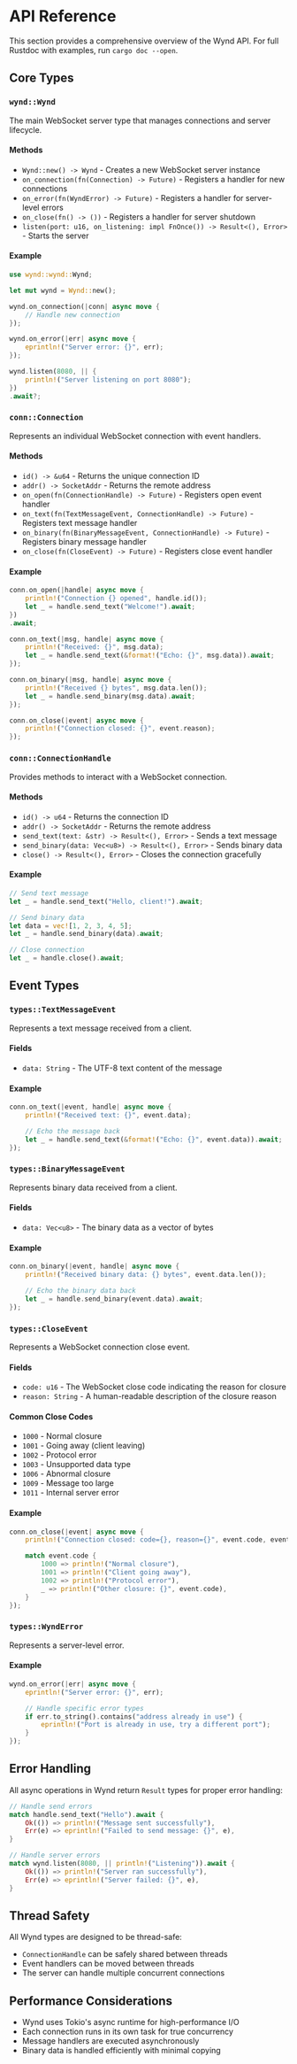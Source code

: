 # API Reference

This section provides a comprehensive overview of the Wynd API. For full Rustdoc with examples, run `cargo doc --open`.

## Core Types

### `wynd::Wynd`

The main WebSocket server type that manages connections and server lifecycle.

#### Methods

- `Wynd::new() -> Wynd` - Creates a new WebSocket server instance
- `on_connection(fn(Connection) -> Future)` - Registers a handler for new connections
- `on_error(fn(WyndError) -> Future)` - Registers a handler for server-level errors
- `on_close(fn() -> ())` - Registers a handler for server shutdown
- `listen(port: u16, on_listening: impl FnOnce()) -> Result<(), Error>` - Starts the server

#### Example

```rust
use wynd::wynd::Wynd;

let mut wynd = Wynd::new();

wynd.on_connection(|conn| async move {
    // Handle new connection
});

wynd.on_error(|err| async move {
    eprintln!("Server error: {}", err);
});

wynd.listen(8080, || {
    println!("Server listening on port 8080");
})
.await?;
```

### `conn::Connection`

Represents an individual WebSocket connection with event handlers.

#### Methods

- `id() -> &u64` - Returns the unique connection ID
- `addr() -> SocketAddr` - Returns the remote address
- `on_open(fn(ConnectionHandle) -> Future)` - Registers open event handler
- `on_text(fn(TextMessageEvent, ConnectionHandle) -> Future)` - Registers text message handler
- `on_binary(fn(BinaryMessageEvent, ConnectionHandle) -> Future)` - Registers binary message handler
- `on_close(fn(CloseEvent) -> Future)` - Registers close event handler

#### Example

```rust
conn.on_open(|handle| async move {
    println!("Connection {} opened", handle.id());
    let _ = handle.send_text("Welcome!").await;
})
.await;

conn.on_text(|msg, handle| async move {
    println!("Received: {}", msg.data);
    let _ = handle.send_text(&format!("Echo: {}", msg.data)).await;
});

conn.on_binary(|msg, handle| async move {
    println!("Received {} bytes", msg.data.len());
    let _ = handle.send_binary(msg.data).await;
});

conn.on_close(|event| async move {
    println!("Connection closed: {}", event.reason);
});
```

### `conn::ConnectionHandle`

Provides methods to interact with a WebSocket connection.

#### Methods

- `id() -> u64` - Returns the connection ID
- `addr() -> SocketAddr` - Returns the remote address
- `send_text(text: &str) -> Result<(), Error>` - Sends a text message
- `send_binary(data: Vec<u8>) -> Result<(), Error>` - Sends binary data
- `close() -> Result<(), Error>` - Closes the connection gracefully

#### Example

```rust
// Send text message
let _ = handle.send_text("Hello, client!").await;

// Send binary data
let data = vec![1, 2, 3, 4, 5];
let _ = handle.send_binary(data).await;

// Close connection
let _ = handle.close().await;
```

## Event Types

### `types::TextMessageEvent`

Represents a text message received from a client.

#### Fields

- `data: String` - The UTF-8 text content of the message

#### Example

```rust
conn.on_text(|event, handle| async move {
    println!("Received text: {}", event.data);

    // Echo the message back
    let _ = handle.send_text(&format!("Echo: {}", event.data)).await;
});
```

### `types::BinaryMessageEvent`

Represents binary data received from a client.

#### Fields

- `data: Vec<u8>` - The binary data as a vector of bytes

#### Example

```rust
conn.on_binary(|event, handle| async move {
    println!("Received binary data: {} bytes", event.data.len());

    // Echo the binary data back
    let _ = handle.send_binary(event.data).await;
});
```

### `types::CloseEvent`

Represents a WebSocket connection close event.

#### Fields

- `code: u16` - The WebSocket close code indicating the reason for closure
- `reason: String` - A human-readable description of the closure reason

#### Common Close Codes

- `1000` - Normal closure
- `1001` - Going away (client leaving)
- `1002` - Protocol error
- `1003` - Unsupported data type
- `1006` - Abnormal closure
- `1009` - Message too large
- `1011` - Internal server error

#### Example

```rust
conn.on_close(|event| async move {
    println!("Connection closed: code={}, reason={}", event.code, event.reason);

    match event.code {
        1000 => println!("Normal closure"),
        1001 => println!("Client going away"),
        1002 => println!("Protocol error"),
        _ => println!("Other closure: {}", event.code),
    }
});
```

### `types::WyndError`

Represents a server-level error.

#### Example

```rust
wynd.on_error(|err| async move {
    eprintln!("Server error: {}", err);

    // Handle specific error types
    if err.to_string().contains("address already in use") {
        eprintln!("Port is already in use, try a different port");
    }
});
```

## Error Handling

All async operations in Wynd return `Result` types for proper error handling:

```rust
// Handle send errors
match handle.send_text("Hello").await {
    Ok(()) => println!("Message sent successfully"),
    Err(e) => eprintln!("Failed to send message: {}", e),
}

// Handle server errors
match wynd.listen(8080, || println!("Listening")).await {
    Ok(()) => println!("Server ran successfully"),
    Err(e) => eprintln!("Server failed: {}", e),
}
```

## Thread Safety

All Wynd types are designed to be thread-safe:

- `ConnectionHandle` can be safely shared between threads
- Event handlers can be moved between threads
- The server can handle multiple concurrent connections

## Performance Considerations

- Wynd uses Tokio's async runtime for high-performance I/O
- Each connection runs in its own task for true concurrency
- Message handlers are executed asynchronously
- Binary data is handled efficiently with minimal copying
